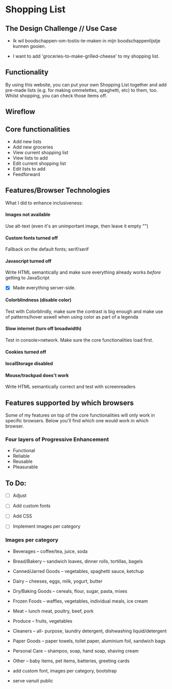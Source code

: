 # Shopping List

## The Design Challenge // Use Case
* Ik wil boodschappen-om-tostis-te-maken in mijn boodschappenlijstje kunnen gooien.

* I want to add 'groceries-to-make-grilled-cheese' to my shopping list.

## Functionality
By using this website, you can put your own Shopping List together and add pre-made lists (e.g. for making ommelettes, spaghetti, etc) to them, too. Whilst shopping, you can check those items off.

## Wireflow

## Core functionalities
* Add new lists
* Add new groceries
* View current shopping list
* View lists to add
* Edit current shopping list
* Edit lists to add
* Feedforward

## Features/Browser Technologies
What I did to enhance inclusiveness:

#### Images not available
Use alt-text (even it's an unimportant image, then leave it empty "")

#### Custom fonts turned off
Fallback on the default fonts; serif/serif

#### Javascript turned off
Write HTML semantically and make sure everything already works *before* getting to JavaScript
- [x] Made everything server-side.

#### Colorblindness (disable color)
Test with Colorblindly, make sure the contrast is big enough and make use of patterns/hover aswell when using color as part of a legenda

#### Slow internet (turn off broadwidth)
Test in console>network. Make sure the core functionalities load first.

#### Cookies turned off

#### localStorage disabled

#### Mouse/trackpad does't work
Write HTML semantically correct and test with screenreaders

## Features supported by which browsers
Some of my features on top of the core functionalities will only work in specific browsers. Below you'll find which one would work in which browser.


### Four layers of Progressive Enhancement
* Functional
* Reliable
* Reusable
* Pleasurable


## To Do:
- [ ] Adjust
- [ ] Add custom fonts
- [ ] Add CSS
- [ ] Implement images per category


### Images per category

- Beverages – coffee/tea, juice, soda
- Bread/Bakery – sandwich loaves, dinner rolls, tortillas, bagels
- Canned/Jarred Goods – vegetables, spaghetti sauce, ketchup
- Dairy – cheeses, eggs, milk, yogurt, butter
- Dry/Baking Goods – cereals, flour, sugar, pasta, mixes
- Frozen Foods – waffles, vegetables, individual meals, ice cream
- Meat – lunch meat, poultry, beef, pork
- Produce – fruits, vegetables
- Cleaners – all- purpose, laundry detergent, dishwashing liquid/detergent
- Paper Goods – paper towels, toilet paper, aluminium foil, sandwich bags
- Personal Care – shampoo, soap, hand soap, shaving cream
- Other – baby items, pet items, batteries, greeting cards

- add custom font, images per category, bootstrap
- serve vanuit public
